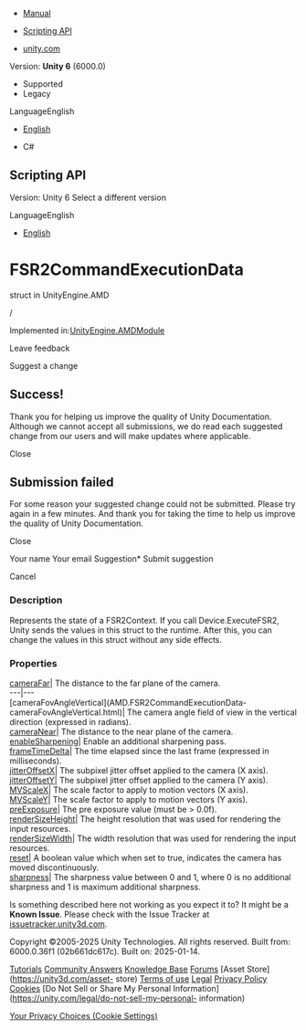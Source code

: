 [ ]()

  * [Manual](../Manual/index.html)
  * [Scripting API](../ScriptReference/index.html)

  * [unity.com](https://unity.com/)

Version: **Unity 6** (6000.0)

  * Supported
  * Legacy

LanguageEnglish

  * [English]()

  * C#

[ ](https://docs.unity3d.com)

## Scripting API

Version: Unity 6 Select a different version

LanguageEnglish

  * [English]()

# FSR2CommandExecutionData

struct in UnityEngine.AMD

/

Implemented in:[UnityEngine.AMDModule](UnityEngine.AMDModule.html)

Leave feedback

Suggest a change

## Success!

Thank you for helping us improve the quality of Unity Documentation. Although
we cannot accept all submissions, we do read each suggested change from our
users and will make updates where applicable.

Close

## Submission failed

For some reason your suggested change could not be submitted. Please <a>try
again</a> in a few minutes. And thank you for taking the time to help us
improve the quality of Unity Documentation.

Close

Your name Your email Suggestion* Submit suggestion

Cancel

[ ]()

### Description

Represents the state of a FSR2Context. If you call Device.ExecuteFSR2, Unity
sends the values in this struct to the runtime. After this, you can change the
values in this struct without any side effects.

### Properties

[cameraFar](AMD.FSR2CommandExecutionData-cameraFar.html)| The distance to the
far plane of the camera.  
---|---  
[cameraFovAngleVertical](AMD.FSR2CommandExecutionData-
cameraFovAngleVertical.html)| The camera angle field of view in the vertical
direction (expressed in radians).  
[cameraNear](AMD.FSR2CommandExecutionData-cameraNear.html)| The distance to
the near plane of the camera.  
[enableSharpening](AMD.FSR2CommandExecutionData-enableSharpening.html)| Enable
an additional sharpening pass.  
[frameTimeDelta](AMD.FSR2CommandExecutionData-frameTimeDelta.html)| The time
elapsed since the last frame (expressed in milliseconds).  
[jitterOffsetX](AMD.FSR2CommandExecutionData-jitterOffsetX.html)| The subpixel
jitter offset applied to the camera (X axis).  
[jitterOffsetY](AMD.FSR2CommandExecutionData-jitterOffsetY.html)| The subpixel
jitter offset applied to the camera (Y axis).  
[MVScaleX](AMD.FSR2CommandExecutionData.MVScaleX.html)| The scale factor to
apply to motion vectors (X axis).  
[MVScaleY](AMD.FSR2CommandExecutionData.MVScaleY.html)| The scale factor to
apply to motion vectors (Y axis).  
[preExposure](AMD.FSR2CommandExecutionData-preExposure.html)| The pre exposure
value (must be > 0.0f).  
[renderSizeHeight](AMD.FSR2CommandExecutionData-renderSizeHeight.html)| The
height resolution that was used for rendering the input resources.  
[renderSizeWidth](AMD.FSR2CommandExecutionData-renderSizeWidth.html)| The
width resolution that was used for rendering the input resources.  
[reset](AMD.FSR2CommandExecutionData-reset.html)| A boolean value which when
set to true, indicates the camera has moved discontinuously.  
[sharpness](AMD.FSR2CommandExecutionData-sharpness.html)| The sharpness value
between 0 and 1, where 0 is no additional sharpness and 1 is maximum
additional sharpness.  
  
Is something described here not working as you expect it to? It might be a
**Known Issue**. Please check with the Issue Tracker at
[issuetracker.unity3d.com](https://issuetracker.unity3d.com).

Copyright ©2005-2025 Unity Technologies. All rights reserved. Built from:
6000.0.36f1 (02b661dc617c). Built on: 2025-01-14.

[Tutorials](https://unity3d.com/learn) [Community
Answers](https://answers.unity3d.com) [Knowledge
Base](https://support.unity3d.com/hc/en-us)
[Forums](https://forum.unity3d.com) [Asset Store](https://unity3d.com/asset-
store) [Terms of use](https://docs.unity3d.com/Manual/TermsOfUse.html)
[Legal](https://unity.com/legal) [Privacy
Policy](https://unity.com/legal/privacy-policy)
[Cookies](https://unity.com/legal/cookie-policy) [Do Not Sell or Share My
Personal Information](https://unity.com/legal/do-not-sell-my-personal-
information)

[Your Privacy Choices (Cookie Settings)](javascript:void\(0\);)

